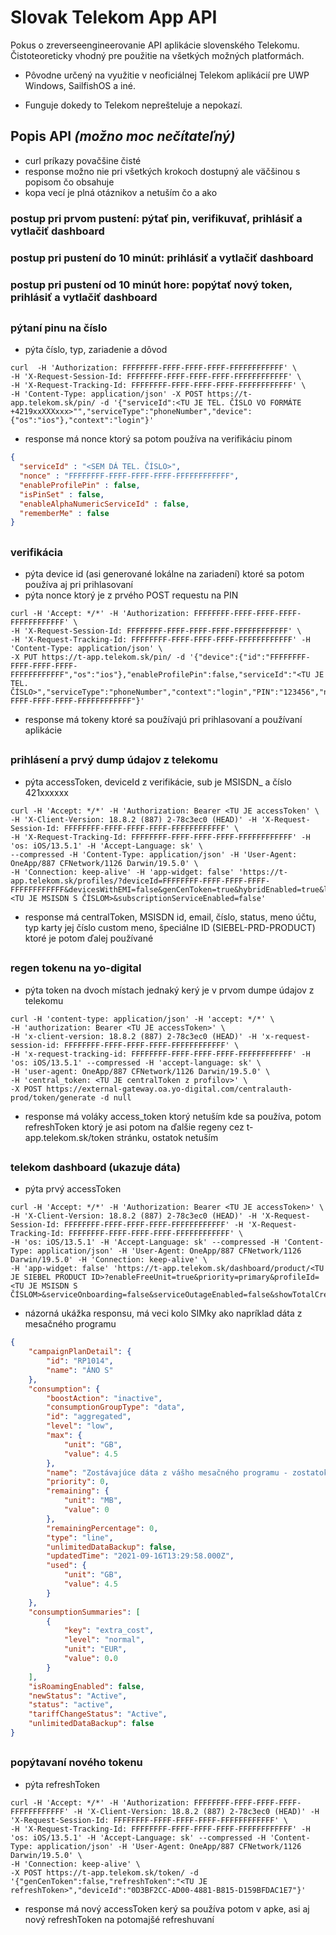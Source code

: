 # Slovak Telekom App API
Pokus o zreverseengineerovanie API aplikácie slovenského Telekomu. Čistoteoreticky vhodný pre použitie na všetkých možných platformách.

* Pôvodne určený na využitie v neoficiálnej Telekom aplikácií pre UWP Windows, SailfishOS a iné.

* Funguje dokedy to Telekom neprešteluje a nepokazí.

## Popis API *(možno moc nečítateľný)*
* curl príkazy povačšine čisté
* response možno nie pri všetkých krokoch dostupný ale väčšinou s popisom čo obsahuje 
* kopa vecí je plná otáznikov a netuším čo a ako

### postup pri prvom pustení: pýtať pin, verifikuvať, prihlásiť a vytlačiť dashboard
### postup pri pustení do 10 minút: prihlásiť a vytlačiť dashboard
### postup pri pustení od 10 minút hore: popýtať nový token, prihlásiť a vytlačiť dashboard
## 

### pýtaní pinu na číslo
* pýta číslo, typ, zariadenie a dôvod
```shell
curl  -H 'Authorization: FFFFFFFF-FFFF-FFFF-FFFF-FFFFFFFFFFFF' \
-H 'X-Request-Session-Id: FFFFFFFF-FFFF-FFFF-FFFF-FFFFFFFFFFFF' \
-H 'X-Request-Tracking-Id: FFFFFFFF-FFFF-FFFF-FFFF-FFFFFFFFFFFF' \
-H 'Content-Type: application/json' -X POST https://t-app.telekom.sk/pin/ -d '{"serviceId":<TU JE TEL. ČÍSLO VO FORMÁTE +4219xxXXXxxx>"","serviceType":"phoneNumber","device":{"os":"ios"},"context":"login"}'
```
* response má nonce ktorý sa potom používa na verifikáciu pinom
```json
{
  "serviceId" : "<SEM DÁ TEL. ČÍSLO>",
  "nonce" : "FFFFFFFF-FFFF-FFFF-FFFF-FFFFFFFFFFFF",
  "enableProfilePin" : false,
  "isPinSet" : false,
  "enableAlphaNumericServiceId" : false,
  "rememberMe" : false
}
```

##

### verifikácia
* pýta device id (asi generované lokálne na zariadení) ktoré sa potom používa aj pri prihlasovaní
* pýta nonce ktorý je z prvého POST requestu na PIN
```shell
curl -H 'Accept: */*' -H 'Authorization: FFFFFFFF-FFFF-FFFF-FFFF-FFFFFFFFFFFF' \
-H 'X-Request-Session-Id: FFFFFFFF-FFFF-FFFF-FFFF-FFFFFFFFFFFF' \
-H 'X-Request-Tracking-Id: FFFFFFFF-FFFF-FFFF-FFFF-FFFFFFFFFFFF' -H 'Content-Type: application/json' \
-X PUT https://t-app.telekom.sk/pin/ -d '{"device":{"id":"FFFFFFFF-FFFF-FFFF-FFFF-FFFFFFFFFFFF","os":"ios"},"enableProfilePin":false,"serviceId":"<TU JE TEL. ČÍSLO>","serviceType":"phoneNumber","context":"login","PIN":"123456","nonce":"FFFFFFFF-FFFF-FFFF-FFFF-FFFFFFFFFFFF"}'
```
* response má tokeny ktoré sa používajú pri prihlasovaní a používaní aplikácie

##

### prihlásení a prvý dump údajov z telekomu
* pýta accessToken, deviceId z verifikácie, sub je MSISDN_ a číslo 421xxxxxx
```shell
curl -H 'Accept: */*' -H 'Authorization: Bearer <TU JE accessToken' \
-H 'X-Client-Version: 18.8.2 (887) 2-78c3ec0 (HEAD)' -H 'X-Request-Session-Id: FFFFFFFF-FFFF-FFFF-FFFF-FFFFFFFFFFFF' \
-H 'X-Request-Tracking-Id: FFFFFFFF-FFFF-FFFF-FFFF-FFFFFFFFFFFF' -H 'os: iOS/13.5.1' -H 'Accept-Language: sk' \
--compressed -H 'Content-Type: application/json' -H 'User-Agent: OneApp/887 CFNetwork/1126 Darwin/19.5.0' \
-H 'Connection: keep-alive' -H 'app-widget: false' 'https://t-app.telekom.sk/profiles/?deviceId=FFFFFFFF-FFFF-FFFF-FFFF-FFFFFFFFFFFF&devicesWithEMI=false&genCenToken=true&hybridEnabled=true&loyaltyEnabled=false&sub=<TU JE MSISDN S ČÍSLOM>&subscriptionServiceEnabled=false'
```
* response má centralToken, MSISDN id, email, číslo, status, meno účtu, typ karty jej číslo custom meno, špeciálne ID (SIEBEL-PRD-PRODUCT) ktoré je potom ďalej používané 

##

### regen tokenu na yo-digital
* pýta token na dvoch místach jednaký kerý je v prvom dumpe údajov z telekomu
```shell
curl -H 'content-type: application/json' -H 'accept: */*' \
-H 'authorization: Bearer <TU JE accessToken>' \
-H 'x-client-version: 18.8.2 (887) 2-78c3ec0 (HEAD)' -H 'x-request-session-id: FFFFFFFF-FFFF-FFFF-FFFF-FFFFFFFFFFFF' \
-H 'x-request-tracking-id: FFFFFFFF-FFFF-FFFF-FFFF-FFFFFFFFFFFF' -H 'os: iOS/13.5.1' --compressed -H 'accept-language: sk' \
-H 'user-agent: OneApp/887 CFNetwork/1126 Darwin/19.5.0' \
-H 'central_token: <TU JE centralToken z profilov>' \
-X POST https://external-gateway.oa.yo-digital.com/centralauth-prod/token/generate -d null
```
* response má voláky access_token ktorý netuším kde sa používa, potom refreshToken ktorý je asi potom na ďalšie regeny cez t-app.telekom.sk/token stránku, ostatok netuším                

##

### telekom dashboard (ukazuje dáta)
* pýta prvý accessToken
```shell
curl -H 'Accept: */*' -H 'Authorization: Bearer <TU JE accessToken>' \
-H 'X-Client-Version: 18.8.2 (887) 2-78c3ec0 (HEAD)' -H 'X-Request-Session-Id: FFFFFFFF-FFFF-FFFF-FFFF-FFFFFFFFFFFF' -H 'X-Request-Tracking-Id: FFFFFFFF-FFFF-FFFF-FFFF-FFFFFFFFFFFF' \
-H 'os: iOS/13.5.1' -H 'Accept-Language: sk' --compressed -H 'Content-Type: application/json' -H 'User-Agent: OneApp/887 CFNetwork/1126 Darwin/19.5.0' -H 'Connection: keep-alive' \
-H 'app-widget: false' 'https://t-app.telekom.sk/dashboard/product/<TU JE SIEBEL PRODUCT ID>?enableFreeUnit=true&priority=primary&profileId=<TU JE MSISDN S ČÍSLOM>&serviceOnboarding=false&serviceOutageEnabled=false&showTotalCreditBalance=true&showUnlimited=true'
```
* názorná ukážka responsu, má veci kolo SIMky ako napríklad dáta z mesačného programu
```json
{
    "campaignPlanDetail": {
        "id": "RP1014",
        "name": "ÁNO S"
    },
    "consumption": {
        "boostAction": "inactive",
        "consumptionGroupType": "data",
        "id": "aggregated",
        "level": "low",
        "max": {
            "unit": "GB",
            "value": 4.5
        },
        "name": "Zostávajúce dáta z vášho mesačného programu - zostatok",
        "priority": 0,
        "remaining": {
            "unit": "MB",
            "value": 0
        },
        "remainingPercentage": 0,
        "type": "line",
        "unlimitedDataBackup": false,
        "updatedTime": "2021-09-16T13:29:58.000Z",
        "used": {
            "unit": "GB",
            "value": 4.5
        }
    },
    "consumptionSummaries": [
        {
            "key": "extra_cost",
            "level": "normal",
            "unit": "EUR",
            "value": 0.0
        }
    ],
    "isRoamingEnabled": false,
    "newStatus": "Active",
    "status": "active",
    "tariffChangeStatus": "Active",
    "unlimitedDataBackup": false
}
```

##
### popýtavaní nového tokenu
* pýta refreshToken
```shell
curl -H 'Accept: */*' -H 'Authorization: FFFFFFFF-FFFF-FFFF-FFFF-FFFFFFFFFFFF' -H 'X-Client-Version: 18.8.2 (887) 2-78c3ec0 (HEAD)' -H 'X-Request-Session-Id: FFFFFFFF-FFFF-FFFF-FFFF-FFFFFFFFFFFF' \
-H 'X-Request-Tracking-Id: FFFFFFFF-FFFF-FFFF-FFFF-FFFFFFFFFFFF' -H 'os: iOS/13.5.1' -H 'Accept-Language: sk' --compressed -H 'Content-Type: application/json' -H 'User-Agent: OneApp/887 CFNetwork/1126 Darwin/19.5.0' \
-H 'Connection: keep-alive' \
-X POST https://t-app.telekom.sk/token/ -d '{"genCenToken":false,"refreshToken":"<TU JE refreshToken>","deviceId":"0D3BF2CC-AD00-4881-B815-D159BFDAC1E7"}'
```
* response má nový accessToken kerý sa používa potom v apke, asi aj nový refreshToken na potomajšé refreshuvaní
